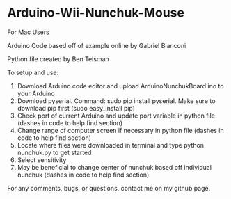 # Arduino-Wii-Nunchuk-Mouse

For Mac Users

Arduino Code based off of example online by Gabriel Bianconi

Python file created by Ben Teisman

To setup and use:
  1. Download Arduino code editor and upload ArduinoNunchukBoard.ino to your Arduino
  2. Download pyserial. Command: sudo pip install pyserial. Make sure to download pip first (sudo easy_install pip)
  3. Check port of current Arduino and update port variable in python file (dashes in code to help find section)
  4. Change range of computer screen if necessary in python file (dashes in code to help find section)
  5. Locate where files were downloaded in terminal and type python nunchuk.py to get started
  6. Select sensitivity
  7. May be beneficial to change center of nunchuk based off individual nunchuk (dashes in code to help find section)
  
For any comments, bugs, or questions, contact me on my github page.
  
